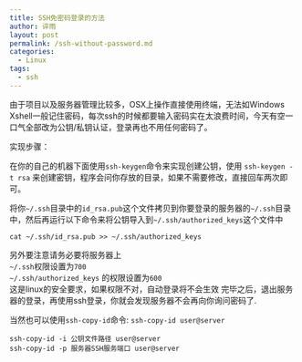 ```yaml
---
title: SSH免密码登录的方法
author: 谇雨
layout: post
permalink: /ssh-without-password.md
categories:
  - Linux
tags:
  - ssh
---
```


由于项目以及服务器管理比较多，OSX上操作直接使用终端，无法如Windows Xshell一般记住密码，每次ssh的时候都要输入密码实在太浪费时间，今天有空一口气全部改为公钥/私钥认证，登录再也不用任何密码了。

实现步骤：

在你的自己的机器下面使用`ssh-keygen`命令来实现创建公钥，使用 `ssh-keygen -t rsa` 来创建密钥，程序会问你存放的目录，如果不需要修改，直接回车两次即可。

将你`~/.ssh`目录中的`id_rsa.pub`这个文件拷贝到你要登录的服务器的`~/.ssh`目录中，然后再运行以下命令来将公钥导入到`~/.ssh/authorized_keys`这个文件中

    cat ~/.ssh/id_rsa.pub >> ~/.ssh/authorized_keys

另外要注意请务必要将服务器上  
`~/.ssh`权限设置为`700`  
`~/.ssh/authorized_keys` 的权限设置为`600`  
这是linux的安全要求，如果权限不对，自动登录将不会生效
完毕之后，退出服务器的登录，再使用ssh登录，你就会发现服务器不会再向你询问密码了.

当然也可以使用`ssh-copy-id`命令: `ssh-copy-id user@server`  

    ssh-copy-id -i 公钥文件路径 user@server
    ssh-copy-id -p 服务器SSH服务端口 user@server